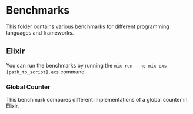 # Benchmarks

This folder contains various benchmarks for different programming languages and frameworks.

## Elixir

You can run the benchmarks by running the
`mix run --no-mix-exs [path_to_script].exs` command.

### Global Counter

This benchmark compares different implementations of a global counter in Elixir.
